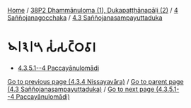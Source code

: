 
[Home](/) / [38P2 Dhammānuloma (1), Dukapaṭṭhānapāḷi (2)](../../../38P2.md) / [4 Saññojanagocchaka](../../4.md) / [4.3 Saññojanasampayuttaduka](../4.3.md)

# 𑁪𑁇𑁩𑁇𑁫 𑀲𑀁𑀲𑀝𑁆𑀞𑀯𑀸𑀭

* [4.3.5.1--4 Paccayānulomādi](4.3.5/4.3.5.1--4.md)

[Go to previous page (4.3.4 Nissayavāra)](4.3.4.md) / [Go to parent page (4.3 Saññojanasampayuttaduka)](../4.3.md) / [Go to next page (4.3.5.1--4 Paccayānulomādi)](4.3.5/4.3.5.1--4.md)


